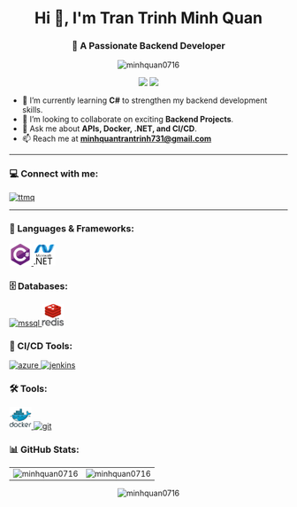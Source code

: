 <h1 align="center">Hi 👋, I'm Tran Trinh Minh Quan</h1>
<h3 align="center">🚀 A Passionate Backend Developer</h3>
<p align="center"> <img src="https://komarev.com/ghpvc/?username=minhquan0716&label=Profile%20views&color=0e75b6&style=flat" alt="minhquan0716" /> </p>
<p align="center">
  <img src="https://img.shields.io/badge/Backend-Developer-blue" />
  <img src="https://img.shields.io/badge/C%23-Learner-yellowgreen" />
</p>

- 🌱 I’m currently learning **C#** to strengthen my backend development skills.
- 👯 I’m looking to collaborate on exciting **Backend Projects**.
- 💬 Ask me about **APIs, Docker, .NET, and CI/CD**.
- 📫 Reach me at **minhquantrantrinh731@gmail.com**
  
---

<h3 align="left">💻 Connect with me:</h3>
<p align="left">
<a href="https://linkedin.com/in/ttmq" target="blank"><img align="center" src="https://raw.githubusercontent.com/rahuldkjain/github-profile-readme-generator/master/src/images/icons/Social/linked-in-alt.svg" alt="ttmq" height="30" width="40" /></a>
</p>

---

<h3 align="left">🔧 Languages & Frameworks:</h3>
<p align="left">
  <a href="https://www.w3schools.com/cs/" target="_blank" rel="noreferrer"> 
    <img src="https://raw.githubusercontent.com/devicons/devicon/master/icons/csharp/csharp-original.svg" alt="csharp" width="40" height="40"/> 
  </a>
  <a href="https://dotnet.microsoft.com/" target="_blank" rel="noreferrer"> 
    <img src="https://raw.githubusercontent.com/devicons/devicon/master/icons/dot-net/dot-net-original-wordmark.svg" alt="dotnet" width="40" height="40"/> 
  </a>
</p>

<h3 align="left">🗄️ Databases:</h3>
<p align="left"> 
  <a href="https://www.microsoft.com/en-us/sql-server" target="_blank" rel="noreferrer"> 
    <img src="https://www.svgrepo.com/show/303229/microsoft-sql-server-logo.svg" alt="mssql" width="40" height="40"/> 
  </a> 
  <a href="https://redis.io" target="_blank" rel="noreferrer"> 
    <img src="https://raw.githubusercontent.com/devicons/devicon/master/icons/redis/redis-original-wordmark.svg" alt="redis" width="40" height="40"/> 
  </a> 
</p>

<h3 align="left">🔨 CI/CD Tools:</h3>
<p align="left"> 
  <a href="https://azure.microsoft.com/en-in/" target="_blank" rel="noreferrer"> 
    <img src="https://www.vectorlogo.zone/logos/microsoft_azure/microsoft_azure-icon.svg" alt="azure" width="40" height="40"/> 
  </a>
  <a href="https://www.jenkins.io" target="_blank" rel="noreferrer"> 
    <img src="https://www.vectorlogo.zone/logos/jenkins/jenkins-icon.svg" alt="jenkins" width="40" height="40"/> 
  </a>
</p>

<h3 align="left">🛠️ Tools:</h3>
<p align="left"> 
  <a href="https://www.docker.com/" target="_blank" rel="noreferrer"> 
    <img src="https://raw.githubusercontent.com/devicons/devicon/master/icons/docker/docker-original-wordmark.svg" alt="docker" width="40" height="40"/> 
  </a> 
  <a href="https://git-scm.com/" target="_blank" rel="noreferrer"> 
    <img src="https://www.vectorlogo.zone/logos/git-scm/git-scm-icon.svg" alt="git" width="40" height="40"/> 
  </a> 
</p>
<h3 align="left">📊 GitHub Stats:</h3>
<div align="center">
  <table>
    <tr>
      <td>
        <img height="200" src="https://github-readme-stats.vercel.app/api/top-langs?username=minhquan0716&show_icons=true&locale=en&layout=compact&theme=chartreuse-dark" alt="minhquan0716" />
      </td>
      <td>
        <img height="200" src="https://github-readme-stats.vercel.app/api?username=minhquan0716&show_icons=true&locale=en&theme=chartreuse-dark" alt="minhquan0716" />
      </td>
    </tr>
  </table>
</div>

<div align="center">
  <img src="https://github-readme-streak-stats.herokuapp.com/?user=minhquan0716&theme=chartreuse-dark" alt="minhquan0716" />
</div>






